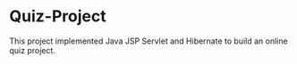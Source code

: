 # Quiz-Project

This project implemented Java JSP Servlet and Hibernate to build an online quiz project. 

